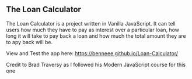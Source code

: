 ## The Loan Calculator

The Loan Calculator is a project written in Vanilla JavaScript. It can tell users how much they have to pay as interest over a particular loan, how long it will take to pay back a loan and how much the total amount they are to apy back will be.

View and Test the app here: https://benneee.github.io/Loan-Calculator/

Credit to Brad Traversy as I followed his Modern JavaScript course for this one
